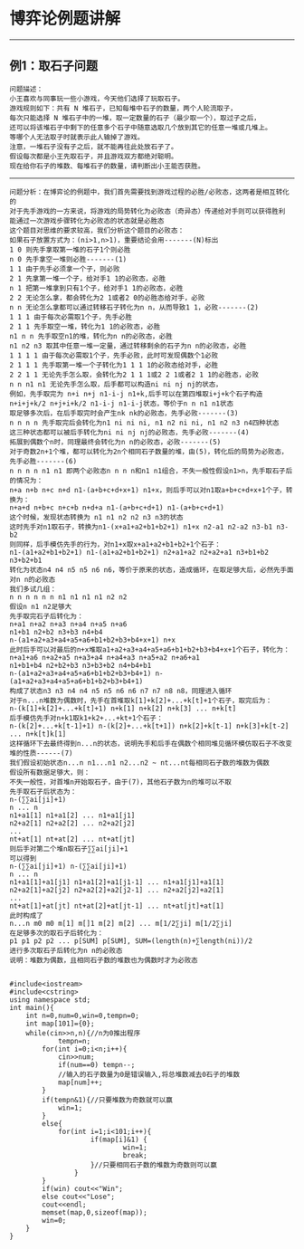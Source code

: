 博弈论例题讲解
========
****
例1：取石子问题
--------
	问题描述：
	小王喜欢与同事玩一些小游戏，今天他们选择了玩取石子。
	游戏规则如下：共有 N 堆石子，已知每堆中石子的数量，两个人轮流取子，
	每次只能选择 N 堆石子中的一堆，取一定数量的石子（最少取一个），取过子之后，
	还可以将该堆石子中剩下的任意多个石子中随意选取几个放到其它的任意一堆或几堆上。
	等哪个人无法取子时就表示此人输掉了游戏。
	注意，一堆石子没有子之后，就不能再往此处放石子了。
	假设每次都是小王先取石子，并且游戏双方都绝对聪明。
	现在给你石子的堆数、每堆石子的数量，请判断出小王能否获胜。
****

	问题分析：在博弈论的例题中，我们首先需要找到游戏过程的必胜/必败态，这两者是相互转化的
	对于先手游戏的一方来说，将游戏的局势转化为必败态（奇异态）传递给对手则可以获得胜利
	能通过一次游戏步骤转化为必败态的状态就是必胜态
	这个题目对思维的要求较高，我们分析这个题目的必败态：
	如果石子放置方式为：(ni>1,n>1)，重要结论会用-------(N)标出
	1 0 则先手拿取第一堆的石子1个则必胜
	n 0 先手拿空一堆则必胜-------(1)
	1 1 由于先手必须拿一个子，则必败
	2 1 先拿第一堆一个子，给对手1 1的必败态，必胜
	n 1 把第一堆拿到只有1个子，给对手1 1的必败态，必胜
	2 2 无论怎么拿，都会转化为2 1或者2 0的必胜态给对手，必败
	n n 无论怎么拿都可以通过转移石子转化为n n，从而导致1 1，必败-------(2)
	1 1 1 由于每次必需取1个子，先手必胜
	2 1 1 先手取空一堆，转化为1 1的必败态，必胜
	n1 n n 先手取空n1的堆，转化为n n的必败态，必胜
	n1 n2 n3 取其中任意一堆一定量，通过转移剩余的石子为n n的必败态，必胜
	1 1 1 1 由于每次必需取1个子，先手必败，此时可发现偶数个1必败
	2 1 1 1 先手取第一堆一个子转化为1 1 1 1的必败态给对手，必胜
	2 2 1 1 无论先手怎么取，会转化为2 1 1 1或2 2 1或者2 1 1的必胜态，必败
	n n n1 n1 无论先手怎么取，后手都可以构造ni ni nj nj的状态，
	例如，先手取完为 n+i n+j n1-i-j n1+k,后手可以在第四堆取i+j+k个石子构造
	n+i+j+k/2 n+j+i+k/2 n1-i-j n1-i-j状态，等价于n n n1 n1状态
	取足够多次后，在后手取完时会产生nk nk的必败态，先手必败-------(3)
	n n n n 先手取完后会转化为n1 ni ni ni, n1 n2 ni ni, n1 n2 n3 n4四种状态
	这三种状态都可以被后手转化为ni ni nj nj的必败态，先手必败-------(4)
	拓展到偶数个n时，同理最终会转化为n n的必败态，必败-------(5)
	对于奇数2n+1个堆，都可以转化为2n个相同石子数量的堆，由(5)，转化后的局势为必败态，先手必胜-------(6)
	n n n n n1 n1 即两个必败态n n n n和n1 n1组合，不失一般性假设n1>n，先手取石子后的情况为：
	n+a n+b n+c n+d n1-(a+b+c+d+x+1) n1+x，则后手可以对n1取a+b+c+d+x+1个子，转换为：
	n+a+d n+b+c n+c+b n+d+a n1-(a+b+c+d+1) n1-(a+b+c+d+1)
	这个时候，发现状态转换为 n1 n1 n2 n2 n3 n3的状态
	这时先手对n1取石子，转换为n1-(x+a1+a2+b1+b2+1) n1+x n2-a1 n2-a2 n3-b1 n3-b2
	则同样，后手模仿先手的行为，对n1+x取x+a1+a2+b1+b2+1个石子：
	n1-(a1+a2+b1+b2+1) n1-(a1+a2+b1+b2+1) n2+a1+a2 n2+a2+a1 n3+b1+b2 n3+b2+b1
	转化为状态n4 n4 n5 n5 n6 n6，等价于原来的状态，造成循环，在取足够大后，必然先手面对n n的必败态
	我们多试几组：
	n n n n n n n1 n1 n1 n1 n2 n2
	假设n n1 n2足够大
	先手取完石子后转化为：
	n+a1 n+a2 n+a3 n+a4 n+a5 n+a6 
	n1+b1 n2+b2 n3+b3 n4+b4 
	n-(a1+a2+a3+a4+a5+a6+b1+b2+b3+b4+x+1) n+x
	此时后手可以对最后的n+x堆取a1+a2+a3+a4+a5+a6+b1+b2+b3+b4+x+1个石子，转化为：
	n+a1+a6 n+a2+a5 n+a3+a4 n+a4+a3 n+a5+a2 n+a6+a1 
	n1+b1+b4 n2+b2+b3 n3+b3+b2 n4+b4+b1 
	n-(a1+a2+a3+a4+a5+a6+b1+b2+b3+b4+1) n-(a1+a2+a3+a4+a5+a6+b1+b2+b3+b4+1)
	构成了状态n3 n3 n4 n4 n5 n5 n6 n6 n7 n7 n8 n8，同理进入循环
	对于n...n堆数为偶数时，先手在首堆取k[1]+k[2]+...+k[t]+1个石子，取完后为：
	n-(k[1]+k[2]+...+k[t]+1) n+k[1] n+k[2] n+k[3] ... n+k[t]
	后手模仿先手对n+k1取k1+k2+...+kt+1个石子：
	n-(k[2]+...+k[t-1]+1) n-(k[2]+...+k[t+1]) n+k[2]+k[t-1] n+k[3]+k[t-2] ... n+k[t]k[1]
	这样循环下去最终得到n...n的状态，说明先手和后手在偶数个相同堆见循环模仿取石子不改变堆的性质------(7)
	我们假设初始状态n...n n1...n1 n2...n2 ~ nt...nt每相同石子数的堆数为偶数
	假设所有数据足够大，则：
	不失一般性，对首堆n开始取石子，由于(7)，其他石子数为n的堆可以不取
	先手取石子后状态为：
	n-(∑∑ai[ji]+1)
	n ... n
	n1+a1[1] n1+a1[2] ... n1+a1[j1] 
	n2+a2[1] n2+a2[2] ... n2+a2[j2] 
	...
	nt+at[1] nt+at[2] ... nt+at[jt] 
	则后手对第二个堆n取石子∑∑ai[ji]+1
	可以得到
	n-(∑∑ai[ji]+1) n-(∑∑ai[ji]+1)
	n ... n
	n1+a1[1]+a1[j1] n1+a1[2]+a1[j1-1] ... n1+a1[j1]+a1[1]
	n2+a2[1]+a2[j2] n2+a2[2]+a2[j2-1] ... n2+a2[j2]+a2[1]
	...
	nt+at[1]+at[jt] nt+at[2]+at[jt-1] ... nt+at[jt]+at[1] 
	此时构成了
	n...n m0 m0 m[1] m[]1 m[2] m[2] ... m[1/2∑ji] m[1/2∑ji]
	在足够多次的取石子后转化为：
	p1 p1 p2 p2 ... p[SUM] p[SUM], SUM=(length(n)+∑length(ni))/2
	进行多次取石子后转化为n n的必败态
	说明：堆数为偶数，且相同石子数的堆数也为偶数时才为必败态


	#include<iostream>
	#include<cstring>
	using namespace std;
	int main(){
		int n=0,num=0,win=0,tempn=0;
		int map[101]={0};
		while(cin>>n,n){//n为0推出程序 
				tempn=n;
			for(int i=0;i<n;i++){
				cin>>num;
				if(num==0) tempn--;
				//输入的石子数量为0是错误输入,将总堆数减去0石子的堆数 
				map[num]++;
			}
			if(tempn&1){//只要堆数为奇数就可以赢 
				win=1;
			}
			else{
				for(int i=1;i<101;i++){
						if(map[i]&1) {
								win=1; 
								break;
						}//只要相同石子数的堆数为奇数则可以赢 
					}
			}
			if(win) cout<<"Win";
			else cout<<"Lose";
			cout<<endl;
			memset(map,0,sizeof(map));
			win=0;
		}
	} 

